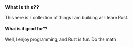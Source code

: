 ### What is this??

This here is a collection of things I am building as I learn Rust.

#### What is it good for??

Well, I enjoy programming, and Rust is fun. Do the math
